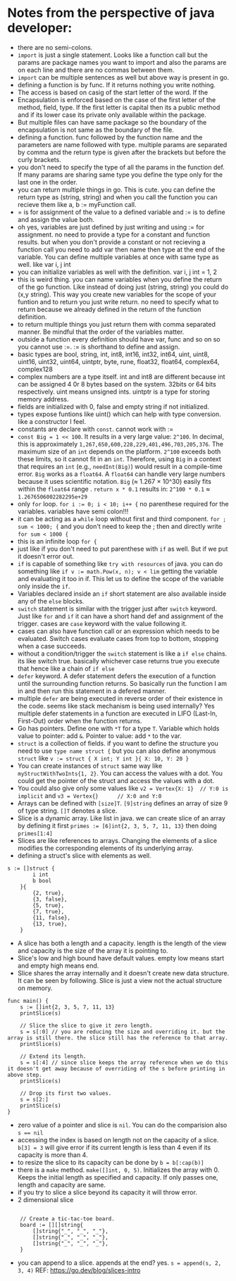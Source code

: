 # Notes from the perspective of java developer: 

- there are no semi-colons. 
- `import` is just a single statement. Looks like a function call but the params are package names you want to import and also the params are on each line and there are no commas between them.
- `import` can be multiple sentences as well but above way is present in go. 
- defining a function is by func. If it returns nothing you write nothing. 
- The access is based on casig of the start letter of the word. If the 
- Encapsulation is enforced based on the case of the first letter of the method, field, type. If the first letter is capital then its a public method and if its lower case its private only available within the package. 
- But multiple files can have same package so the boundary of the encapsulation is not same as the boundary of the file. 
- defining a function. func followed by the function name and the parameters are name followed with type. multiple params are separated by comma and the return type is given after the brackets but before the curly brackets. 
- you don't need to specify the type of all the params in the function def. If many params are sharing same type you define the type only for the last one in the order. 
- you can return multiple things in go. This is cute. you can define the return type as (string, string) and when you call the function you can recieve them like a, b := myFunction call. 
- = is for assignment of the value to a defined variable and := is to define and assign the value both. 
- oh yes, variables are just defined by just writing and using := for assignment. no need to provide a type for a constant and function results. but when you don't provide a constant or not recieving a function call you need to add var then name then type at the end of the variable. You can define multiple variables at once with same type as well. like var i, j int 
- you can initialize variables as well with the definition. var i, j int = 1, 2 
- this is weird thing. you can name variables when you define the return of the go function. Like instead of doing just (string, string) you could do (x,y string). This way you create new variables for the scope of your funtion and to return you just write return. no need to specify what to return because we already defined in the return of the function definition. 
- to return multiple things you just return them with comma separated manner. Be mindful that the order of the variables matter. 
- outside a function every definition should have var, func and so on so you cannot use :=. := is shorthand to define and assign. 
- basic types are bool, string, int, int8, int16, int32, int64, uint, uint8, uint16, uint32, uint64, uintptr, byte, rune, float32, float64, complex64, complex128 
- complex numbers are a type itself. int and int8 are different because int can be assigned 4 0r 8 bytes based on the system. 32bits or 64 bits respectively. uint means unsigned ints. uintptr is a type for storing memory address. 
- fields are initialized with 0, false and empty string if not initialized. 
- types expose funtions like uint() which can help with type conversion. like a constructor I feel. 
- constants are declare with `const`. cannot work with :=
- `const Big = 1 << 100`. It results in a very large value: `2^100`. In decimal, this is approximately `1,267,650,600,228,229,401,496,703,205,376`. The maximum size of an `int` depends on the platform. `2^100` exceeds both these limits, so it cannot fit in an `int`. Therefore, using `Big` in a context that requires an `int` (e.g., `needInt(Big)`) would result in a compile-time error. `Big` works as a `float64`. A `float64` can handle very large numbers because it uses scientific notation. `Big` (≈ 1.267 × 10^30) easily fits within the `float64` range . `return x * 0.1` results in: `2^100 * 0.1` ≈ `1.2676506002282295e+29`
- only `for` loop. `for i := 0; i < 10; i++ {` no parenthese required for the variables. variables have semi colon!!!
- it can be acting as a `while` loop without first and third component. `for ; sum < 1000; {` and you don't need to keep the ; then and directly write `for sum < 1000 {`
- this is an infinite loop `for {`
- just like if you don't need to put parenthese with `if` as well. But if we put it doesn't error out. 
- `if` is capable of something like `try with resources` of java. you can do something like `if v := math.Pow(x, n); v < lim` getting the variable and evaluating it too in if. This let us to define the scope of the variable only inside the `if`. 
- Variables declared inside an `if` short statement are also available inside any of the `else` blocks.
- `switch` statement is similar with the trigger just after `switch` keyword. Just like `for` and `if` it can have a short hand def and assignment of the trigger. cases are `case` keyword with the value following it. 
- cases can also have function call or an expression which needs to be evaluated. Switch cases evaluate cases from top to bottom, stopping when a case succeeds.
- without a condition/trigger the `switch` statement is like a `if else` chains. its like switch true. basically whichever case returns true you execute that hence like a chain of `if else`
- `defer` keyword. A defer statement defers the execution of a function until the surrounding function returns. So basically run the function I am in and then run this statement in a defered manner. 
- multiple `defer` are being executed in reverse order of their existence in the code. seems like stack mechanism is being used internally? Yes multiple defer statements in a function are executed in LIFO (Last-In, First-Out) order when the function returns.
- Go has pointers. Define one with `*T` for a type `T`. Variable which holds value to pointer: add `&`. Pointer to value: add `*` to the var.   
- `struct` is a collection of fields. if you want to define the structure you need to use `type name struct {` but you can also define anonymous `struct` like `v := struct { X int; Y int }{ X: 10, Y: 20 }`
- You can create instances of `struct` same way like `myStructWithTwoInts{1, 2}`. You can access the values with a dot. You could get the pointer of the struct and access the values with a dot. 
- You could also give only some values like `v2 = Vertex{X: 1}  // Y:0 is implicit` and `v3 = Vertex{}      // X:0 and Y:0`
- Arrays can be defined with `[size]T`. `[9]string` defines an array of size 9 of type string. `[]T` denotes a slice. 
- Slice is a dynamic array. Like list in java. we can create slice of an array by defining it first	`primes := [6]int{2, 3, 5, 7, 11, 13}` then doing `primes[1:4]`
- Slices are like references to arrays. Changing the elements of a slice modifies the corresponding elements of its underlying array.
- defining a struct's slice with elements as well. 	
```
s := []struct {
		i int
		b bool
	}{
		{2, true},
		{3, false},
		{5, true},
		{7, true},
		{11, false},
		{13, true},
	}
```
- A slice has both a length and a capacity. length is the length of the view and capacity is the size of the array it is pointing to. 
- Slice's low and high bound have default values. empty low means start and empty high means end. 
- Slice shares the array internally and it doesn't create new data structure. It can be seen by following. Slice is just a view not the actual structure on memory.  
```
func main() {
	s := []int{2, 3, 5, 7, 11, 13}
	printSlice(s)

	// Slice the slice to give it zero length.
	s = s[:0] // you are reducing the size and overriding it. but the array is still there. the slice still has the reference to that array. 
	printSlice(s)

	// Extend its length.
	s = s[:4] // since slice keeps the array reference when we do this it doesn't get away because of overriding of the s before printing in above step.
	printSlice(s)

	// Drop its first two values.
	s = s[2:]
	printSlice(s)
}
```
- zero value of a pointer and slice is `nil`. You can do the comparision also `s == nil`
- accessing the index is based on length not on the capacity of a slice. `b[3] = 3` will give error if its current length is less than 4 even if its capacity is more than 4. 
- to resize the slice to its capacity can be done by `b = b[:cap(b)]`
- there is a `make` method. `make([]int, 0, 5)`. Initializes the array with 0. Keeps the initial length as specified and capacity. If only passes one, length and capacity are same.
- if you try to slice a slice beyond its capacity it will throw error. 
- 2 dimensional slice 
```

	// Create a tic-tac-toe board.
	board := [][]string{
		[]string{"_", "_", "_"},
		[]string{"_", "_", "_"},
		[]string{"_", "_", "_"},
	}
```
- you can append to a slice. appends at the end? yes. `s = append(s, 2, 3, 4)` REF: https://go.dev/blog/slices-intro

















    